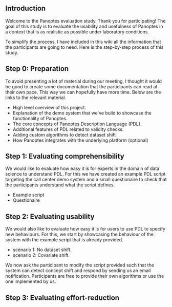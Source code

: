 ## Introduction
Welcome to the Panoptes evaluation study. Thank you for participating! The goal of this study is to evaluate the usability and usefulness of Panoptes in a context that is as realistic as possible under laboratory conditions.

To simplify the process, I have included in this wiki all the information that the participants are going to need. Here is the step-by-step process of this study.

## Step 0: Preparation
To avoid presenting a lot of material during our meeting, I thought it would be good to create some documentation that the participants can read at their own pace. This way we can hopefully have more time. Below are the links to the relevant material.
- High level overview of this project.
- Explanation of the demo system that we've build to showcase the functionality of Panoptes.
- The core concepts of Panoptes Description Language (PDL).
- Additional features of PDL related to validity checks.
- Adding custom algorithms to detect dataset shift
- How Panoptes integrates with the underlying platform (optional)

## Step 1: Evaluating comprehensibility
We would like to evaluate how easy it is for experts in the domain of data science to understand PDL. For this we have created an example PDL script targeting the call center demo system and a small questionaire to check that the participants understand what the script defines.
- Example script
- Questionaire

## Step 2: Evaluating usability
We would also like to evaluate how easy it is for users to use PDL to specify new behaviours. For this, we start by showcasing the behaviour of the system with the example script that is already provided.

- scenario 1: No dataset shift.
- scenario 2: Covariate shift.

We now ask the participant to modify the script provided such that the system can detect concept shift and respond by sending us an email notification. Participants are free to provide their own algorithms or use the one implemented by us.

## Step 3: Evaluating effort-reduction
